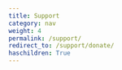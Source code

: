 ```yaml
---
title: Support
category: nav
weight: 4
permalink: /support/
redirect_to: /support/donate/
haschildren: True
---
```

